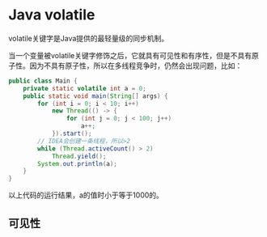 # Java volatile

volatile关键字是Java提供的最轻量级的同步机制。

当一个变量被volatile关键字修饰之后，它就具有可见性和有序性，但是不具有原子性。因为不具有原子性，所以在多线程竞争时，仍然会出现问题，比如：

```java
public class Main {
    private static volatile int a = 0;
    public static void main(String[] args) {
        for (int i = 0; i < 10; i++)
            new Thread(() -> {
                for (int j = 0; j < 100; j++)
                    a++;
            }).start();
        // IDEA会创建一条线程，所以>2
        while (Thread.activeCount() > 2)
            Thread.yield();
        System.out.println(a);
    }
}
```

以上代码的运行结果，a的值时小于等于1000的。

## **可见性**


